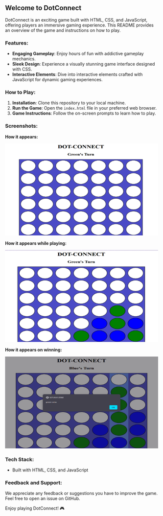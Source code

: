 ## Welcome to DotConnect

DotConnect is an exciting game built with HTML, CSS, and JavaScript, offering players an immersive gaming experience. This README provides an overview of the game and instructions on how to play.

### Features:

- **Engaging Gameplay**: Enjoy hours of fun with addictive gameplay mechanics.
- **Sleek Design**: Experience a visually stunning game interface designed with CSS.
- **Interactive Elements**: Dive into interactive elements crafted with JavaScript for dynamic gaming experiences.

### How to Play:

1. **Installation**: Clone this repository to your local machine.
2. **Run the Game**: Open the `index.html` file in your preferred web browser.
3. **Game Instructions**: Follow the on-screen prompts to learn how to play.

### Screenshots:

<!-- ![Image 1](images/image1.png) -->
**How it appears:**

<img src="images/image1.png" width="500" height="300">

**How it appears while playing:**

<!-- ![Image 2](images/image2.png) -->
<img src="images/image2.png" width="500" height="300">

**How it appears on winning:**

<img src="images/image3.png" width="500" height="300">



### Tech Stack:

- Built with HTML, CSS, and JavaScript

### Feedback and Support:

We appreciate any feedback or suggestions you have to improve the game. Feel free to open an issue on GitHub.

Enjoy playing DotConnect! 🎮
